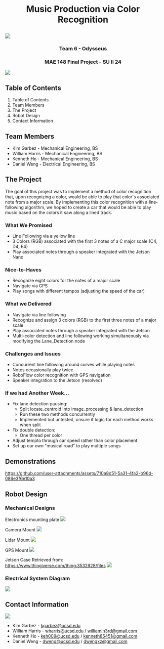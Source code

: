 # <p align="center">Music Production via Color Recognition 

![](img/UCSDLogo_JSOE_BlueGold_Print.jpg)

### <p align="center">Team 6 - Odysseus 
### <p align="center">MAE 148 Final Project - SU II 24

![](img/Car.webp)

## Table of Contents
1. Table of Contents
2. Team Members
3. The Project
4. Robot Design
5. Contact Information

## Team Members
* Kim Garbez - Mechanical Engineering, BS
* William Harris - Mechanical Engineering, BS
* Kenneth Ho - Mechanical Engineering, BS
* Daniel Weng - Electrical Engineering, BS

## The Project
The goal of this project was to implement a method of color recognition that, upon recognizing a color, would be able to play that color's associated note from a major scale. By implementing this color recognition with a line-following algorithm, we hoped to create a car that would be able to play music based on the colors it saw along a lined track. 

### What We Promised
* Line Following via a yellow line
* 3 Colors (RGB) associated with the first 3 notes of a C major scale (C4, D4, E4)
* Play associated notes through a speaker integrated with the Jetson Nano
  
### Nice-to-Haves
* Recognize eight colors for the notes of a major scale
* Navigate via GPS
* Play songs with different tempos (adjusting the speed of the car)

### What we Delivered
* Navigate via line following
* Recognize and assign 3 colors (RGB) to the first three notes of a major scale
* Play associated notes through a speaker integrated with the Jetson
* Multi-color detection and line following working simultaneously via modifying the Lane_Detection node 

### Challenges and Issues
* Concurrent line following around curves while playing notes
* Notes occasionally play twice
* RoboFlow color recognition with GPS navigation
* Speaker integration to the Jetson (resolved)

### If we had Another Week...
* Fix lane detection pausing:
  - Split locate_centroid into image_processing & lane_detection
  - Run these two methods concurrently
  - Implemented but untested, unsure if logic for each method works when split
* Fix double detection:
  - One thread per color
* Adjust tempto through car speed rather than color placement
* Set up our own "musical road" to play multiple songs

## Demonstrations
https://github.com/user-attachments/assets/710a8d51-5a31-4fa2-b96d-086e3f6e10a3


## Robot Design
### Mechanical Designs

Electronics mounting plate
![](img/Plate.png)


Camera Mount
![](img/Camera.webp)


Lidar Mount
![](img/LIDAR.png)


GPS Mount
![](img/GPS.png)


Jetson Case
Retrieved from: https://www.thingiverse.com/thing:3532828/files
![](img/Jetson_Case.jpg)



### Electrical System Diagram
![](img/Team_6_Wiring_Diagram.webp)


## Contact Information
![](img/Team.jpg)
* Kim Garbez - kgarbez@ucsd.edu
* William Harris - wharris@ucsd.edu / williamlh3rd@gmail.com
* Kenneth Ho - keh009@ucsd.edu / kenneth85451@gmail.com
* Daniel Weng - dweng@ucsd.edu / dwengxz@gmail.com
